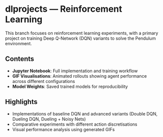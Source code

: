 # dlprojects — Reinforcement Learning

This branch focuses on reinforcement learning experiments, with a primary project on training Deep Q-Network (DQN) variants to solve the Pendulum environment.

## Contents
- **Jupyter Notebook**: Full implementation and training workflow
- **GIF Visualisations**: Animated rollouts showing agent performance across different configurations
- **Model Weights**: Saved trained models for reproducibility

## Highlights
- Implementations of baseline DQN and advanced variants (Double DQN, Dueling DQN, Dueling + Noisy Nets)
- Comparative experiments with different action discretisations
- Visual performance analysis using generated GIFs
